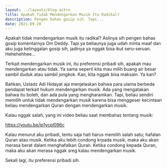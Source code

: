 ```yaml
---
layout: ../layouts/blog.astro
title: Apakah Tidak Mendengarkan Musik Itu Radikal?
description: Pengen bahas gosip sih. Tapi...
date: 2021-09-20
---
```


Apakah tidak mendengarkan musik itu radikal? Aslinya sih pengen bahas gosip komentarnya Om Deddy. Tapi ya beliaunya juga udah minta maaf dan aku juga ketinggalan gosip sih, jadinya ya nggak bisa ikut seru-seruan. Hehehehhee...

Terkait mendengarkan musik ini, itu preferensi pribadi sih, apakah mau mendengarkan atau tidak. Ya sama seperti kita mau milih buang air besar sambil duduk atau sambil jongkok. Kan, kita nggak bisa maksain. Ya kan?

Bahkan, Ustadz Adi Hidayat aja menjelaskan bahwa para ulama berbeda pendapat terkait hukum mendengarkan musik. Ada yang mengatakan bahwa itu boleh, dan ada pula yang mengharamkan. Tapi, beliau sendiri memilih untuk tidak mendengarkan musik karena bisa menggeser kecintaan beliau mendengarkan Quran dengan mendengarkan musik.

Kalau nggak salah, yang ini video beliau saat membahas tentang musik: 

https://youtu.be/ip1ycpl096c

Kalau menurut aku pribadi, tentu saja hati harus memilih salah satu; hafalan Quran atau musik. Ketika aku lebih condong krpada musik, maka aku akan merasa berat dalam menghafalkan Quran. Ketika condong kepada Quran, maka aku akan merasa nggak sreg kalau mendengarkan musik.

Sekali lagi, itu preferensi pribadi sih.
